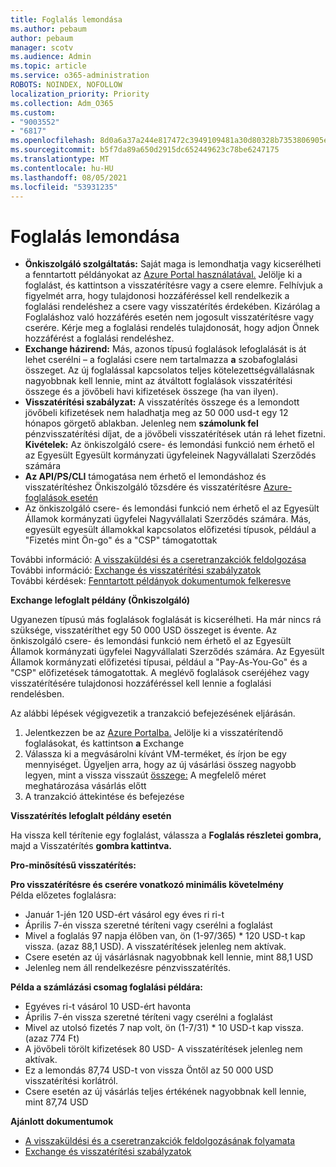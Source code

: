 ```yaml
---
title: Foglalás lemondása
ms.author: pebaum
author: pebaum
manager: scotv
ms.audience: Admin
ms.topic: article
ms.service: o365-administration
ROBOTS: NOINDEX, NOFOLLOW
localization_priority: Priority
ms.collection: Adm_O365
ms.custom:
- "9003552"
- "6817"
ms.openlocfilehash: 8d0a6a37a244e817472c3949109481a30d80328b7353806905e05c547e196ea0
ms.sourcegitcommit: b5f7da89a650d2915dc652449623c78be6247175
ms.translationtype: MT
ms.contentlocale: hu-HU
ms.lasthandoff: 08/05/2021
ms.locfileid: "53931235"
---
```

# <a name="cancelling-reservation"></a>Foglalás lemondása

- **Önkiszolgáló szolgáltatás:** Saját maga is lemondhatja vagy kicserélheti a fenntartott példányokat az [Azure Portal használatával.](https://portal.azure.com/#blade/Microsoft_Azure_Reservations/ReservationsBrowseBlade) Jelölje ki a foglalást, és kattintson a visszatérítésre vagy a csere elemre. Felhívjuk a figyelmét arra, hogy tulajdonosi hozzáféréssel kell rendelkezik a foglalási rendeléshez a csere vagy visszatérítés érdekében. Kizárólag a Foglaláshoz való hozzáférés esetén nem jogosult visszatérítésre vagy cserére. Kérje meg a foglalási rendelés tulajdonosát, hogy adjon Önnek hozzáférést a foglalási rendeléshez.
- **Exchange házirend:** Más, azonos típusú foglalások lefoglalását is át lehet cserélni – a foglalási csere nem tartalmazza **a** szobafoglalási összeget. Az új foglalással kapcsolatos teljes kötelezettségvállalásnak nagyobbnak kell lennie, mint az átváltott foglalások visszatérítési összege és a jövőbeli havi kifizetések összege (ha van ilyen).
- **Visszatérítési szabályzat:** A visszatérítés összege és a lemondott jövőbeli kifizetések nem haladhatja meg az 50 000 usd-t egy 12 hónapos görgető ablakban. Jelenleg nem **számolunk fel** pénzvisszatérítési díjat, de a jövőbeli visszatérítések után rá lehet fizetni.  
    **Kivételek:** Az önkiszolgáló csere- és lemondási funkció nem érhető el az Egyesült Egyesült kormányzati ügyfeleinek Nagyvállalati Szerződés számára
- **Az API/PS/CLI** támogatása nem érhető el lemondáshoz és visszatérítéshez Önkiszolgáló tőzsdére és visszatérítésre [Azure-foglalások esetén](https://docs.microsoft.com/azure/cost-management-billing/reservations/exchange-and-refund-azure-reservations?WT.mc_id=Portal-Microsoft_Azure_Support)
- Az önkiszolgáló csere- és lemondási funkció nem érhető el az Egyesült Államok kormányzati ügyfelei Nagyvállalati Szerződés számára. Más, egyesült egyesült államokkal kapcsolatos előfizetési típusok, például a "Fizetés mint Ön-go" és a "CSP" támogatottak

További információ: [A visszaküldési és a cseretranzakciók feldolgozása](https://docs.microsoft.com/azure/billing/billing-azure-reservations-self-service-exchange-and-refund?WT.mc_id=Portal-Microsoft_Azure_Support#how-return-and-exchange-transactions-are-processed)  
További információ: [Exchange és visszatérítési szabályzatok](https://docs.microsoft.com/azure/billing/billing-azure-reservations-self-service-exchange-and-refund?WT.mc_id=Portal-Microsoft_Azure_Support#exchange-policies)  
További kérdések: [Fenntartott példányok dokumentumok felkeresve](https://docs.microsoft.com/azure/billing/billing-save-compute-costs-reservations?WT.mc_id=Portal-Microsoft_Azure_Support)

**Exchange lefoglalt példány (Önkiszolgáló)**

Ugyanezen típusú más foglalások foglalását is kicserélheti. Ha már nincs rá szüksége, visszatéríthet egy 50 000 USD összeget is évente. Az önkiszolgáló csere- és lemondási funkció nem érhető el az Egyesült Államok kormányzati ügyfelei Nagyvállalati Szerződés számára. Az Egyesült Államok kormányzati előfizetési típusai, például a "Pay-As-You-Go" és a "CSP" előfizetések támogatottak. A meglévő foglalások cseréjéhez vagy visszatérítésére tulajdonosi hozzáféréssel kell lennie a foglalási rendelésben.

Az alábbi lépések végigvezetik a tranzakció befejezésének eljárásán.

1. Jelentkezzen be az [Azure Portalba.](https://portal.azure.com/#blade/Microsoft_Azure_Reservations/ReservationsBrowseBlade) Jelölje ki a visszatérítendő foglalásokat, és kattintson **a** Exchange
2. Válassza ki a megvásárolni kívánt VM-terméket, és írjon be egy mennyiséget. Ügyeljen arra, hogy az új vásárlási összeg nagyobb legyen, mint a vissza visszaút [összege:](https://docs.microsoft.com/azure/virtual-machines/windows/prepay-reserved-vm-instances?WT.mc_id=Portal-Microsoft_Azure_Support#determine-the-right-vm-size-before-you-buy) A megfelelő méret meghatározása vásárlás előtt
3. A tranzakció áttekintése és befejezése

**Visszatérítés lefoglalt példány esetén**

Ha vissza kell térítenie egy foglalást, válassza a **Foglalás részletei gombra,** majd a Visszatérítés **gombra kattintva.**

**Pro-minősítésű visszatérítés:**

**Pro visszatérítésre és cserére vonatkozó minimális követelmény**  
Példa előzetes foglalásra:

- Január 1-jén 120 USD-ért vásárol egy éves ri ri-t
- Április 7-én vissza szeretné téríteni vagy cserélni a foglalást
- Mivel a foglalás 97 napja élőben van, ön (1-97/365) * 120 USD-t kap vissza. (azaz 88,1 USD). A visszatérítések jelenleg nem aktívak.
- Csere esetén az új vásárlásnak nagyobbnak kell lennie, mint 88,1 USD
- Jelenleg nem áll rendelkezésre pénzvisszatérítés.

**Példa a számlázási csomag foglalási példára:**

- Egyéves ri-t vásárol 10 USD-ért havonta
- Április 7-én vissza szeretné téríteni vagy cserélni a foglalást
- Mivel az utolsó fizetés 7 nap volt, ön (1-7/31) * 10 USD-t kap vissza. (azaz 774 Ft)
- A jövőbeli törölt kifizetések 80 USD- A visszatérítések jelenleg nem aktívak.
- Ez a lemondás 87,74 USD-t von vissza Öntől az 50 000 USD visszatérítési korlátról.
- Csere esetén az új vásárlás teljes értékének nagyobbnak kell lennie, mint 87,74 USD

**Ajánlott dokumentumok**

- [A visszaküldési és a cseretranzakciók feldolgozásának folyamata](https://docs.microsoft.com/azure/billing/billing-azure-reservations-self-service-exchange-and-refund?WT.mc_id=Portal-Microsoft_Azure_Support#how-return-and-exchange-transactions-are-processed)
- [Exchange és visszatérítési szabályzatok](https://docs.microsoft.com/azure/billing/billing-azure-reservations-self-service-exchange-and-refund?WT.mc_id=Portal-Microsoft_Azure_Support#exchange-policies)